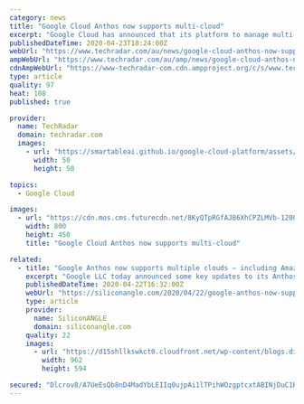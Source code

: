 ```yaml
---
category: news
title: "Google Cloud Anthos now supports multi-cloud"
excerpt: "Google Cloud has announced that its platform to manage multi-cloud workloads Anthos is now generally available for AWS though the company plans to add support for Microsoft Azure by the end of this year. Anthos aims to deliver on the promise of write once, run anywhere by allowing businesses to run their applications on existing on-prem ..."
publishedDateTime: 2020-04-23T18:24:00Z
webUrl: "https://www.techradar.com/au/news/google-cloud-anthos-now-supports-multi-cloud"
ampWebUrl: "https://www.techradar.com/au/amp/news/google-cloud-anthos-now-supports-multi-cloud"
cdnAmpWebUrl: "https://www-techradar-com.cdn.ampproject.org/c/s/www.techradar.com/au/amp/news/google-cloud-anthos-now-supports-multi-cloud"
type: article
quality: 97
heat: 108
published: true

provider:
  name: TechRadar
  domain: techradar.com
  images:
    - url: "https://smartableai.github.io/google-cloud-platform/assets/images/organizations/techradar.com-50x50.jpg"
      width: 50
      height: 50

topics:
  - Google Cloud

images:
  - url: "https://cdn.mos.cms.futurecdn.net/8KyQTpRGfAJ86XhCPZLMVb-1200-80.jpg"
    width: 800
    height: 450
    title: "Google Cloud Anthos now supports multi-cloud"

related:
  - title: "Google Anthos now supports multiple clouds – including Amazon’s"
    excerpt: "Google LLC today announced some key updates to its Anthos application platform, enabling it to support more workloads in different computing environments at a reduced cost. Google Anthos is a hybrid cloud application development platform that runs atop the open-source Kubernetes container orchestration software. It’s designed to host ..."
    publishedDateTime: 2020-04-22T16:32:00Z
    webUrl: "https://siliconangle.com/2020/04/22/google-anthos-now-supports-multiple-clouds-including-aws/"
    type: article
    provider:
      name: SiliconANGLE
      domain: siliconangle.com
    quality: 22
    images:
      - url: "https://d15shllkswkct0.cloudfront.net/wp-content/blogs.dir/1/files/2020/04/Google-Anthos.png"
        width: 962
        height: 594

secured: "Dlcrov8/A7UeEsQb8nD4MadYbLEIIq0ujpAi1lTPihWOzgptcxtABINjDuC1K0HZODmspvuE0OMLsCD0YW6ub/3kZ5PVCbFvtZdy8ym/i9baLiI9pIfGFwsqVbH960gakgYK/xSynuHQ7RfiyFKojYxb3kDX+eftx5KwtVvQdIfU8NFYTC4i3hYry+6qqh/FscwFSgHtrcvGpRyn4RC+Ky9OT/XMVQpHNXYLyX7hVdiMbrWNNECtNIPZzrUAEpBF0/Ddv5eO8eqne1hffiD/tbgwbDlOugfi5md0hk+j/DggKah3c2Uzs0sHmzmZiT39;zaWZ+7P07NyMPOdjKi2+rw=="
---
```


